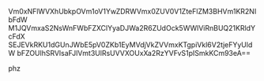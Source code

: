 Vm0xNFlWVXhUbkpOVm1oV1YwZDRWVmx0ZUV0V1ZteFlZM3BHVm1KR2NIbFdW
M1JQVmxaS2NsWnFWbFZXClYyaDJWa2R6ZUdOck5WWlViRnBUQ21KRldYcFdX
SEJEVkRKU1dGUnJWbE5pV0ZKb1EyMVdjVkZVVmxKTgpiVkl6V2tjeFYyUldW
bFZOUlhSRVlsaFJlVmt3UlRsUVVXOUxXa2RzYVFvS1pISmkKCm93eA==

phz